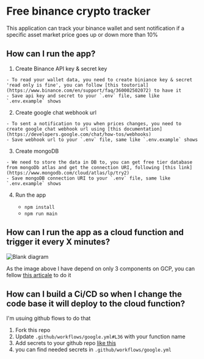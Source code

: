 # Free binance crypto tracker

  This application can track your binance wallet and sent notification if a specific asset market price goes up or down more than 10%
  
## How can I run the app?

  1. Create Binance API key & secret key

    - To read your wallet data, you need to create biniance key & secret 'read only is fine', you can follow [this toutorial](https://www.binance.com/en/support/faq/360002502072) to have it
    - Save api key and secret to your `.env` file, same like `.env.example` shows
    
  2. Create google chat webhook url
  
    - To sent a notification to you when prices changes, you need to create google chat webhook url using [this documentation](https://developers.google.com/chat/how-tos/webhooks)
    - Save webhook url to your `.env` file, same like `.env.example` shows
    
  3. Create mongoDB
  
    - We need to store the data in DB to, you can get free tier database from mongoDb atlas and get the connection URI, following [this link](https://www.mongodb.com/cloud/atlas/lp/try2)
    - Save mongoDB connection URI to your `.env` file, same like `.env.example` shows

  4. Run the app
    
     - `npm install`
     - `npm run main`

## How can I run the app as a cloud function and trigger it every X minutes?
    
![Blank diagram](https://user-images.githubusercontent.com/1850565/124982411-f482ca00-e036-11eb-9133-c648532479d8.png)

As the image above I have depend on only 3 components on GCP, you can fellow [this articale](https://www.cloudsavvyit.com/4975/how-to-run-gcp-cloud-functions-periodically-with-cloud-scheduler/) to do it


## How can I build a Ci/CD so when I change the code base it will deploy to the cloud function?
I'm usuing github flows to do that

  1. Fork this repo
  2. Update `.github/workflows/google.yml#L36` with your function name
  3. Add secrets to your github repo [like this](https://stackoverflow.com/questions/57685065/how-to-set-secrets-in-github-actions)
  4. you can find needed secrets in `.github/workflows/google.yml`
